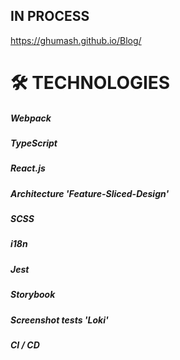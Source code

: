 ## IN PROCESS

https://ghumash.github.io/Blog/

# 🛠 TECHNOLOGIES
##### Webpack
##### TypeScript
##### React.js
##### Architecture 'Feature-Sliced-Design'
##### SCSS
##### i18n
##### Jest
##### Storybook
##### Screenshot tests 'Loki'
##### CI / CD
